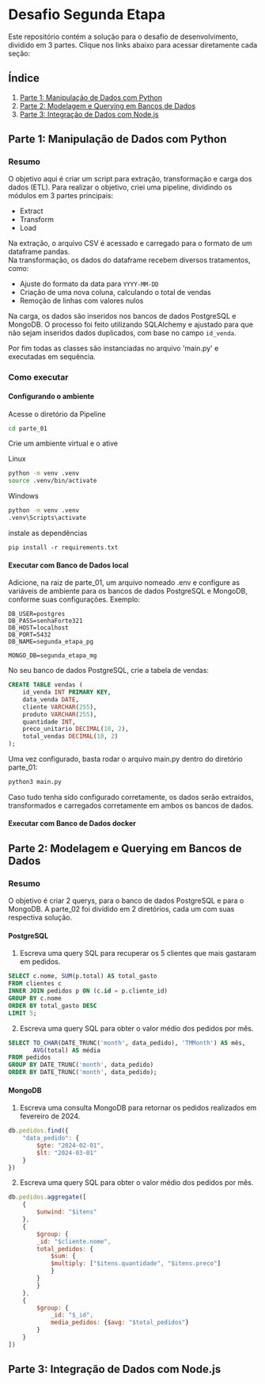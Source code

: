 # Desafio Segunda Etapa

Este repositório contém a solução para o desafio de desenvolvimento, dividido em 3 partes. Clique nos links abaixo para acessar diretamente cada seção:

## Índice

1. [Parte 1: Manipulação de Dados com Python](#parte-1-manipulação-de-dados-com-python)
2. [Parte 2: Modelagem e Querying em Bancos de Dados](#parte-2-modelagem-e-querying-em-bancos-de-dados)
3. [Parte 3: Integração de Dados com Node.js](#parte-3-integração-de-dados-com-nodejs)

## Parte 1: Manipulação de Dados com Python

### Resumo
O objetivo aqui é criar um script para extração, transformação e carga dos dados (ETL). Para realizar o objetivo, criei uma pipeline, dividindo os módulos em 3 partes principais:
- Extract
- Transform
- Load

Na extração, o arquivo CSV é acessado e carregado para o formato de um dataframe pandas.  
Na transformação, os dados do dataframe recebem diversos tratamentos, como: 
- Ajuste do formato da data para `YYYY-MM-DD`
- Criação de uma nova coluna, calculando o total de vendas
- Remoção de linhas com valores nulos

Na carga, os dados são inseridos nos bancos de dados PostgreSQL e MongoDB. O processo foi feito utilizando SQLAlchemy e ajustado para que não sejam inseridos dados duplicados, com base no campo `id_venda`.

Por fim todas as classes são instanciadas no arquivo 'main.py' e executadas em sequência.

### Como executar

#### Configurando o ambiente
Acesse o diretório da Pipeline
```bash
cd parte_01
```

Crie um ambiente virtual e o ative

Linux
```bash
python -m venv .venv
source .venv/bin/activate
```

Windows
```bash
python -m venv .venv
.venv\Scripts\activate
```

instale as dependências
```
pip install -r requirements.txt
```

#### Executar com Banco de Dados local
Adicione, na raiz de parte_01, um arquivo nomeado .env e configure as variáveis de ambiente para os bancos de dados PostgreSQL e MongoDB, conforme suas configurações. Exemplo:

```
DB_USER=postgres
DB_PASS=senhaForte321
DB_HOST=localhost
DB_PORT=5432
DB_NAME=segunda_etapa_pg

MONGO_DB=segunda_etapa_mg
```

No seu banco de dados PostgreSQL, crie a tabela de vendas:

```SQL
CREATE TABLE vendas (
    id_venda INT PRIMARY KEY,
    data_venda DATE,
    cliente VARCHAR(255),
    produto VARCHAR(255),
    quantidade INT,
    preco_unitario DECIMAL(10, 2),
    total_vendas DECIMAL(10, 2)
);
```


Uma vez configurado, basta rodar o arquivo main.py dentro do diretório parte_01:
```bash
python3 main.py
```

Caso tudo tenha sido configurado corretamente, os dados serão extraídos, transformados e carregados corretamente em ambos os bancos de dados.

#### Executar com Banco de Dados docker


## Parte 2: Modelagem e Querying em Bancos de Dados

### Resumo
O objetivo é criar 2 querys, para o banco de dados PostgreSQL e para o MongoDB.
A parte_02 foi divídido em 2 diretórios, cada um com suas respectiva solução.

#### PostgreSQL
1. Escreva uma query SQL para recuperar os 5 clientes que mais gastaram em pedidos.
```SQL
SELECT c.nome, SUM(p.total) AS total_gasto
FROM clientes c
INNER JOIN pedidos p ON (c.id = p.cliente_id)
GROUP BY c.nome
ORDER BY total_gasto DESC
LIMIT 5;
```

2. Escreva uma query SQL para obter o valor médio dos pedidos por mês.
```SQL
SELECT TO_CHAR(DATE_TRUNC('month', data_pedido), 'TMMonth') AS mês, 
       AVG(total) AS média
FROM pedidos
GROUP BY DATE_TRUNC('month', data_pedido)
ORDER BY DATE_TRUNC('month', data_pedido);
```

#### MongoDB
1. Escreva uma consulta MongoDB para retornar os pedidos realizados em fevereiro de 2024.
```js
db.pedidos.find({
    "data_pedido": {
	    $gte: "2024-02-01",
		$lt: "2024-03-01"
	}
})
```

2. Escreva uma query SQL para obter o valor médio dos pedidos por mês.
```js
db.pedidos.aggregate([
    { 
        $unwind: "$itens"
    },
    {
        $group: {
        _id: "$cliente.nome",
        total_pedidos: { 
            $sum: { 
            $multiply: ["$itens.quantidade", "$itens.preco"]
            }
        }
        }
    },
    {
        $group: {
            _id: "$_id",
            media_pedidos: {$avg: "$total_pedidos"}
        }
    }
])
```

## Parte 3: Integração de Dados com Node.js
